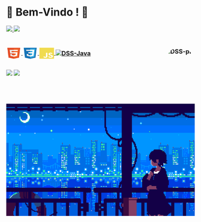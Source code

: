 # 🌃 Bem-Vindo ! 💙
<div style="display:inline_block">
<div>
  <a href="https://github.com/DSSfish">
  <img height="180em" src="https://github-readme-stats.vercel.app/api?username=DSSfish&show_icons=true&theme=prussian&include_all_commits=true&count_private=true&locale"/>
  <img height="180em" src="https://github-readme-stats.vercel.app/api/top-langs/?username=DSSfish&layout=compact&langs_count=7&theme=prussian"/>
</div>
  
<div><br>
  <h3 align="left">
    <!--Studdying:-->
    <img align="center" alt="DSS-HTML" height="30" width="40" src="https://raw.githubusercontent.com/devicons/devicon/master/icons/html5/html5-original.svg">
    <img align="center" alt="DSS-CSS" height="30" width="40" src="https://raw.githubusercontent.com/devicons/devicon/master/icons/css3/css3-original.svg">
    <img align="center" alt="DSS-Js" height="30" width="40" src="https://raw.githubusercontent.com/devicons/devicon/master/icons/javascript/javascript-plain.svg">
    <img align="center" alt="DSS-Java" height="30" width="40" src="https://cdn.jsdelivr.net/gh/devicons/devicon/icons/java/java-plain.svg" />
    <img align="right" alt="DSS-pic" height="150" style="border-radius:50px;" src="https://media.discordapp.net/attachments/997720180266373120/997738762450780210/1534_CnGQTOfQ.png?width=566&height=566">
    <!--<h3>Planning to:
    <img align="center" alt="DSS-C++" height="30" width="40" src="https://cdn.jsdelivr.net/gh/devicons/devicon/icons/cplusplus/cplusplus-original.svg" /></h3>-->
  </h3>
  </div>
  
  ##
  
  <div>
    <a href = "mailto:#@gmail.com"><img src="https://img.shields.io/badge/-Gmail-%23333?style=for-the-badge&logo=gmail&logoColor=white" target="_blank"></a>
    <a href="https://www.linkedin.com/in/#" target="_blank"><img src="https://img.shields.io/badge/-LinkedIn-%230077B5?style=for-the-badge&logo=linkedin&logoColor=white" target="_blank"></a>
    </div>
  
  </div>
  
  
  
 <div align="center"><br>
 <img height="300px" alt="gif" src="blueCity2.gif">
 </div>
